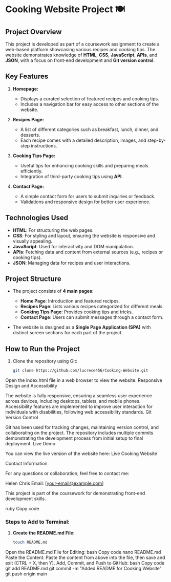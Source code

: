# Cooking Website Project 🍽️

## Project Overview

This project is developed as part of a coursework assignment to create a web-based platform showcasing various recipes and cooking tips. The website demonstrates knowledge of **HTML**, **CSS**, **JavaScript**, **APIs**, and **JSON**, with a focus on front-end development and **Git version control**.

## Key Features

1. **Homepage:**
   - Displays a curated selection of featured recipes and cooking tips.
   - Includes a navigation bar for easy access to other sections of the website.

2. **Recipes Page:**
   - A list of different categories such as breakfast, lunch, dinner, and desserts.
   - Each recipe comes with a detailed description, images, and step-by-step instructions.

3. **Cooking Tips Page:**
   - Useful tips for enhancing cooking skills and preparing meals efficiently.
   - Integration of third-party cooking tips using **API**.

4. **Contact Page:**
   - A simple contact form for users to submit inquiries or feedback.
   - Validations and responsive design for better user experience.

## Technologies Used

- **HTML**: For structuring the web pages.
- **CSS**: For styling and layout, ensuring the website is responsive and visually appealing.
- **JavaScript**: Used for interactivity and DOM manipulation.
- **APIs**: Fetching data and content from external sources (e.g., recipes or cooking tips).
- **JSON**: Managing data for recipes and user interactions.

## Project Structure

- The project consists of **4 main pages**:
  - **Home Page**: Introduction and featured recipes.
  - **Recipes Page**: Lists various recipes categorized for different meals.
  - **Cooking Tips Page**: Provides cooking tips and tricks.
  - **Contact Page**: Users can submit messages through a contact form.
  
- The website is designed as a **Single Page Application (SPA)** with distinct screen sections for each part of the project.

## How to Run the Project

1. Clone the repository using Git:
   ```bash
   git clone https://github.com/lucrece456/Cooking-Website.git
Open the index.html file in a web browser to view the website.
Responsive Design and Accessibility

The website is fully responsive, ensuring a seamless user experience across devices, including desktops, tablets, and mobile phones.
Accessibility features are implemented to improve user interaction for individuals with disabilities, following web accessibility standards.
Git Version Control

Git has been used for tracking changes, maintaining version control, and collaborating on the project.
The repository includes multiple commits demonstrating the development process from initial setup to final deployment.
Live Demo

You can view the live version of the website here:
Live Cooking Website

Contact Information

For any questions or collaboration, feel free to contact me:

Helen Chris
Email: [your-email@example.com]

This project is part of the coursework for demonstrating front-end development skills.

ruby
Copy code

### Steps to Add to Terminal:

1. **Create the README.md File:**
   ```bash
   touch README.md
Open the README.md File for Editing:
bash
Copy code
nano README.md
Paste the Content: Paste the content from above into the file, then save and exit (CTRL + X, then Y).
Add, Commit, and Push to GitHub:
bash
Copy code
git add README.md
git commit -m "Added README for Cooking Website"
git push origin main
